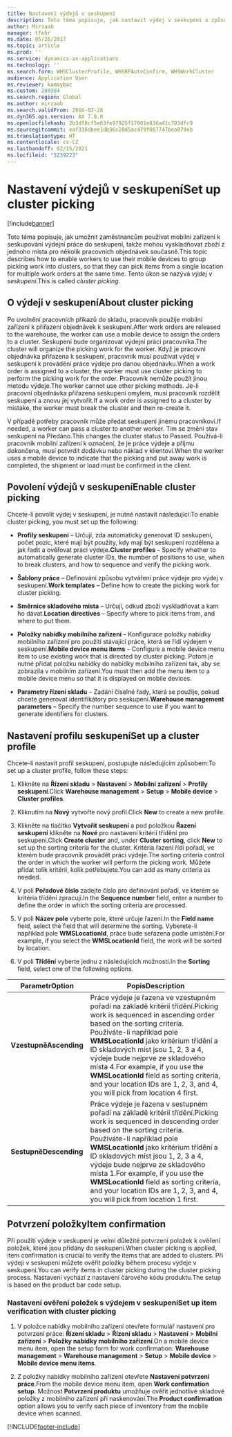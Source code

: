 ```yaml
---
title: Nastavení výdejů v seskupení
description: Toto téma popisuje, jak nastavit výdej v seskupení a způsob použití potvrzení položek s výdejem v seskupení.
author: Mirzaab
manager: tfehr
ms.date: 05/26/2017
ms.topic: article
ms.prod: ''
ms.service: dynamics-ax-applications
ms.technology: ''
ms.search.form: WHSClusterProfile, WHSRFAutoConfirm, WHSWorkCluster
audience: Application User
ms.reviewer: kamaybac
ms.custom: 269384
ms.search.region: Global
ms.author: mirzaab
ms.search.validFrom: 2016-02-28
ms.dyn365.ops.version: AX 7.0.0
ms.openlocfilehash: 2b3df8cf5e63fe97925f17001e836a41c703dfc9
ms.sourcegitcommit: eaf330dbee1db96c20d5ac479f007747bea079eb
ms.translationtype: HT
ms.contentlocale: cs-CZ
ms.lasthandoff: 02/15/2021
ms.locfileid: "5239223"
---
```

# <a name="set-up-cluster-picking"></a><span data-ttu-id="9659a-103">Nastavení výdejů v seskupení</span><span class="sxs-lookup"><span data-stu-id="9659a-103">Set up cluster picking</span></span>

[!include[banner](../includes/banner.md)]

<span data-ttu-id="9659a-104">Toto téma popisuje, jak umožnit zaměstnancům používat mobilní zařízení k seskupování výdejní práce do seskupení, takže mohou vyskladňovat zboží z jednoho místa pro několik pracovních objednávek současně.</span><span class="sxs-lookup"><span data-stu-id="9659a-104">This topic describes how to enable workers to use their mobile devices to group picking work into clusters, so that they can pick items from a single location for multiple work orders at the same time.</span></span> <span data-ttu-id="9659a-105">Tento úkon se nazývá *výdej v seskupení*.</span><span class="sxs-lookup"><span data-stu-id="9659a-105">This is called *cluster picking*.</span></span>

## <a name="about-cluster-picking"></a><span data-ttu-id="9659a-106">O výdeji v seskupení</span><span class="sxs-lookup"><span data-stu-id="9659a-106">About cluster picking</span></span>

<span data-ttu-id="9659a-107">Po uvolnění pracovních příkazů do skladu, pracovník použije mobilní zařízení k přiřazení objednávek k seskupení.</span><span class="sxs-lookup"><span data-stu-id="9659a-107">After work orders are released to the warehouse, the worker can use a mobile device to assign the orders to a cluster.</span></span> <span data-ttu-id="9659a-108">Seskupení bude organizovat výdejní práci pracovníka.</span><span class="sxs-lookup"><span data-stu-id="9659a-108">The cluster will organize the picking work for the worker.</span></span> <span data-ttu-id="9659a-109">Když je pracovní objednávka přiřazena k seskupení, pracovník musí používat výdej v seskupení k provádění práce výdeje pro danou objednávku.</span><span class="sxs-lookup"><span data-stu-id="9659a-109">When a work order is assigned to a cluster, the worker must use cluster picking to perform the picking work for the order.</span></span> <span data-ttu-id="9659a-110">Pracovník nemůže použít jinou metodu výdeje.</span><span class="sxs-lookup"><span data-stu-id="9659a-110">The worker cannot use other picking methods.</span></span> <span data-ttu-id="9659a-111">Je-li pracovní objednávka přiřazena seskupení omylem, musí pracovník rozdělit seskupení a znovu jej vytvořit.</span><span class="sxs-lookup"><span data-stu-id="9659a-111">If a work order is assigned to a cluster by mistake, the worker must break the cluster and then re-create it.</span></span>

<span data-ttu-id="9659a-112">V případě potřeby pracovník může předat seskupení jinému pracovníkovi.</span><span class="sxs-lookup"><span data-stu-id="9659a-112">If needed, a worker can pass a cluster to another worker.</span></span> <span data-ttu-id="9659a-113">Tím se změní stav seskupení na Předáno.</span><span class="sxs-lookup"><span data-stu-id="9659a-113">This changes the cluster status to Passed.</span></span> <span data-ttu-id="9659a-114">Používá-li pracovník mobilní zařízení k označení, že je práce výdeje a příjmu dokončena, musí potvrdit dodávku nebo náklad v klientovi.</span><span class="sxs-lookup"><span data-stu-id="9659a-114">When the worker uses a mobile device to indicate that the picking and put away work is completed, the shipment or load must be confirmed in the client.</span></span>

## <a name="enable-cluster-picking"></a><span data-ttu-id="9659a-115">Povolení výdejů v seskupení</span><span class="sxs-lookup"><span data-stu-id="9659a-115">Enable cluster picking</span></span>

<span data-ttu-id="9659a-116">Chcete-li povolit výdej v seskupení, je nutné nastavit následující:</span><span class="sxs-lookup"><span data-stu-id="9659a-116">To enable cluster picking, you must set up the following:</span></span>

- <span data-ttu-id="9659a-117">**Profily seskupení** – Určují, zda automaticky generovat ID seskupení, počet pozic, které mají být použity, kdy mají být seskupení rozdělena a jak řadit a ověřovat práci výdeje.</span><span class="sxs-lookup"><span data-stu-id="9659a-117">**Cluster profiles** – Specify whether to automatically generate cluster   IDs, the number of positions to use, when to break clusters, and how to   sequence and verify the picking work.</span></span>

- <span data-ttu-id="9659a-118">**Šablony práce** – Definování způsobu vytváření práce výdeje pro výdej v seskupení.</span><span class="sxs-lookup"><span data-stu-id="9659a-118">**Work templates** – Define how to create the picking work for cluster   picking.</span></span>

- <span data-ttu-id="9659a-119">**Směrnice skladového místa** – Určují, odkud zboží vyskladňovat a kam ho dávat.</span><span class="sxs-lookup"><span data-stu-id="9659a-119">**Location directives** – Specify where to pick items from, and where to put   them.</span></span>

- <span data-ttu-id="9659a-120">**Položky nabídky mobilního zařízení** – Konfigurace položky nabídky mobilního zařízení pro použití stávající práce, která se řídí výdejem v seskupení.</span><span class="sxs-lookup"><span data-stu-id="9659a-120">**Mobile device menu items** – Configure a mobile device menu item to use existing work that is directed by cluster picking.</span></span> <span data-ttu-id="9659a-121">Potom je nutné přidat položku nabídky do nabídky mobilního zařízení tak, aby se zobrazila v mobilním zařízení.</span><span class="sxs-lookup"><span data-stu-id="9659a-121">You must then add the menu item to a mobile device menu so that it is displayed on mobile devices.</span></span>

- <span data-ttu-id="9659a-122">**Parametry řízení skladu** – Zadání číselné řady, která se použije, pokud chcete generovat identifikátory pro seskupení.</span><span class="sxs-lookup"><span data-stu-id="9659a-122">**Warehouse management parameters** – Specify the number sequence to use if   you want to generate identifiers for clusters.</span></span>

## <a name="set-up-a-cluster-profile"></a><span data-ttu-id="9659a-123">Nastavení profilu seskupení</span><span class="sxs-lookup"><span data-stu-id="9659a-123">Set up a cluster profile</span></span>

<span data-ttu-id="9659a-124">Chcete-li nastavit profil seskupení, postupujte následujícím způsobem:</span><span class="sxs-lookup"><span data-stu-id="9659a-124">To set up a cluster profile, follow these steps:</span></span>

1. <span data-ttu-id="9659a-125">Klikněte na **Řízení skladu** \> **Nastavení** \> **Mobilní zařízení** \> **Profily seskupení**.</span><span class="sxs-lookup"><span data-stu-id="9659a-125">Click **Warehouse management** \> **Setup** \> **Mobile device** \>  **Cluster profiles**.</span></span>

1. <span data-ttu-id="9659a-126">Kliknutím na **Nový** vytvořte nový profil.</span><span class="sxs-lookup"><span data-stu-id="9659a-126">Click **New** to create a new profile.</span></span>

1. <span data-ttu-id="9659a-127">Klikněte na tlačítko **Vytvořit seskupení** a pod položkou **Řazení seskupení** klikněte na **Nové** pro nastavení kritérií třídění pro seskupení.</span><span class="sxs-lookup"><span data-stu-id="9659a-127">Click **Create cluster** and, under **Cluster sorting**, click **New** to set up the sorting criteria for the cluster.</span></span> <span data-ttu-id="9659a-128">Kritéria řazení řídí pořadí, ve kterém bude pracovník provádět práci výdeje.</span><span class="sxs-lookup"><span data-stu-id="9659a-128">The sorting criteria control the order in which the worker will perform the picking work.</span></span> <span data-ttu-id="9659a-129">Můžete přidat tolik kritérií, kolik potřebujete.</span><span class="sxs-lookup"><span data-stu-id="9659a-129">You can add as many criteria as needed.</span></span>

1. <span data-ttu-id="9659a-130">V poli **Pořadové číslo** zadejte číslo pro definování pořadí, ve kterém se kritéria třídění zpracují.</span><span class="sxs-lookup"><span data-stu-id="9659a-130">In the **Sequence number** field, enter a number to define the order in  which the sorting criteria are processed.</span></span>

1. <span data-ttu-id="9659a-131">V poli **Název pole** vyberte pole, které určuje řazení.</span><span class="sxs-lookup"><span data-stu-id="9659a-131">In the **Field name** field, select the field that will determine the sorting.</span></span> <span data-ttu-id="9659a-132">Vyberete-li například pole **WMSLocationId**, práce bude seřazena podle umístění.</span><span class="sxs-lookup"><span data-stu-id="9659a-132">For example, if you select the **WMSLocationId** field, the work will be sorted by location.</span></span>

1. <span data-ttu-id="9659a-133">V poli **Třídění** vyberte jednu z následujících možností.</span><span class="sxs-lookup"><span data-stu-id="9659a-133">In the **Sorting** field, select one of the following options.</span></span>

| <span data-ttu-id="9659a-134">**Parametr**</span><span class="sxs-lookup"><span data-stu-id="9659a-134">**Option**</span></span>     | <span data-ttu-id="9659a-135">**Popis**</span><span class="sxs-lookup"><span data-stu-id="9659a-135">**Description**</span></span>                                                                                                                                                                                                                    |
|----------------|------------------------------------------------------------------------------------------------------------------------------------------------------------------------------------------------------------------------------------|
| <span data-ttu-id="9659a-136">**Vzestupně**</span><span class="sxs-lookup"><span data-stu-id="9659a-136">**Ascending**</span></span>  | <span data-ttu-id="9659a-137">Práce výdeje je řazena ve vzestupném pořadí na základě kritérií třídění.</span><span class="sxs-lookup"><span data-stu-id="9659a-137">Picking work is sequenced in ascending order based on the sorting criteria.</span></span> <span data-ttu-id="9659a-138">Používáte-li například pole **WMSLocationId** jako kritérium třídění a ID skladových míst jsou 1, 2, 3 a 4, výdeje bude nejprve ze skladového místa 4.</span><span class="sxs-lookup"><span data-stu-id="9659a-138">For example, if you use the **WMSLocationId** field as sorting criteria, and your location IDs are 1, 2, 3, and 4, you will pick from location 4 first.</span></span> |
| <span data-ttu-id="9659a-139">**Sestupně**</span><span class="sxs-lookup"><span data-stu-id="9659a-139">**Descending**</span></span> | <span data-ttu-id="9659a-140">Práce výdeje je řazena v sestupném pořadí na základě kritérií třídění.</span><span class="sxs-lookup"><span data-stu-id="9659a-140">Picking work is sequenced in descending order based on the sorting criteria.</span></span> <span data-ttu-id="9659a-141">Používáte-li například pole **WMSLocationId** jako kritérium třídění a ID skladových míst jsou 1, 2, 3 a 4, výdeje bude nejprve ze skladového místa 1.</span><span class="sxs-lookup"><span data-stu-id="9659a-141">For example, if you use the **WMSLocationId** field as sorting criteria, and your location IDs are 1, 2, 3, and 4, you will pick from location 1 first.</span></span> |

## <a name="item-confirmation"></a><span data-ttu-id="9659a-142">Potvrzení položky</span><span class="sxs-lookup"><span data-stu-id="9659a-142">Item confirmation</span></span>

<span data-ttu-id="9659a-143">Při použití výdeje v seskupení je velmi důležité potvrzení položek k ověření položek, které jsou přidány do seskupení.</span><span class="sxs-lookup"><span data-stu-id="9659a-143">When cluster picking is applied, item confirmation is crucial to verify the items that are added to clusters.</span></span> <span data-ttu-id="9659a-144">Při výdeji v seskupení můžete ověřit položky během procesu výdeje v seskupení.</span><span class="sxs-lookup"><span data-stu-id="9659a-144">You can verify items in cluster picking during the cluster picking process.</span></span> <span data-ttu-id="9659a-145">Nastavení vychází z nastavení čárového kódu produktu.</span><span class="sxs-lookup"><span data-stu-id="9659a-145">The setup is based on the product bar code setup.</span></span>

### <a name="set-up-item-verification-with-cluster-picking"></a><span data-ttu-id="9659a-146">Nastavení ověření položek s výdejem v seskupení</span><span class="sxs-lookup"><span data-stu-id="9659a-146">Set up item verification with cluster picking</span></span>

1. <span data-ttu-id="9659a-147">V položce nabídky mobilního zařízení otevřete formulář nastavení pro potvrzení práce: **Řízení skladu** \> **Řízení skladu** \> **Nastavení** \> **Mobilní zařízení** \> **Položky nabídky mobilního zařízení**.</span><span class="sxs-lookup"><span data-stu-id="9659a-147">On a mobile device menu item, open the setup form for work confirmation:  **Warehouse management** \> **Warehouse management** \> **Setup** \>  **Mobile device** \> **Mobile device menu items**.</span></span>

1. <span data-ttu-id="9659a-148">Z položky nabídky mobilního zařízení otevřete **Nastavení potvrzení práce**.</span><span class="sxs-lookup"><span data-stu-id="9659a-148">From the mobile device menu item, open **Work confirmation setup**.</span></span> <span data-ttu-id="9659a-149">Možnost **Potvrzení produktu** umožňuje ověřit jednotlivé skladové položky z mobilního zařízení při naskenování.</span><span class="sxs-lookup"><span data-stu-id="9659a-149">The **Product confirmation** option allows you to verify each piece of inventory from the mobile device when scanned.</span></span>


[!INCLUDE[footer-include](../../includes/footer-banner.md)]